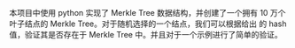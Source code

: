 本项目中使用 python 实现了 Merkle Tree 数据结构，并创建了一个拥有 10 万个叶子结点的 Merkle Tree。对于随机选择的一个结点，我们可以根据给出 的 hash 值，验证其是否存在于 Merkle Tree 中。并且对于一个示例进行了简单的验证。